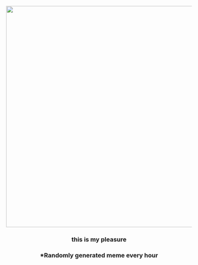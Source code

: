 <p align="center">
        <img src="https://i.redd.it/rwqagpgj77l91.jpg" width="600" height="600">
        </p>
        <h3 align="center">this is my pleasure</h3>
        <h3 align="center">*Randomly generated meme every hour</h3>
    